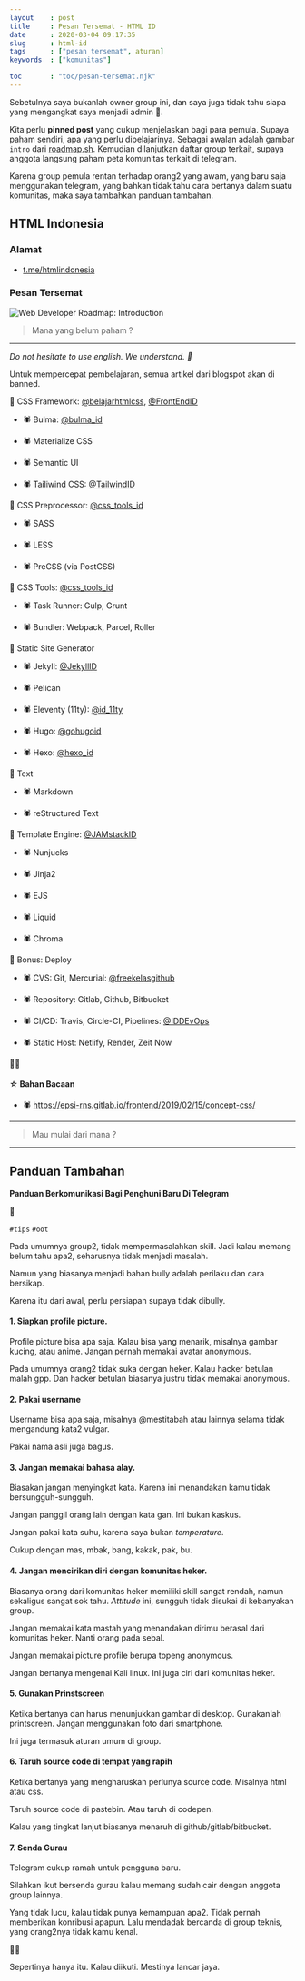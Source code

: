 ```yaml
---
layout    : post
title     : Pesan Tersemat - HTML ID
date      : 2020-03-04 09:17:35
slug      : html-id
tags      : ["pesan tersemat", aturan]
keywords  : ["komunitas"]

toc       : "toc/pesan-tersemat.njk"
---
```


Sebetulnya saya bukanlah owner group ini,
dan saya juga tidak tahu siapa yang mengangkat saya menjadi admin 🙂.

Kita perlu __pinned post__ yang cukup menjelaskan bagi para pemula.
Supaya paham sendiri, apa yang perlu dipelajarinya.
Sebagai awalan adalah gambar `intro` dari [roadmap.sh](https://roadmap.sh).
Kemudian dilanjutkan daftar group terkait,
supaya anggota langsung paham peta komunitas terkait di telegram.

Karena group pemula rentan terhadap orang2 yang awam,
yang baru saja menggunakan telegram,
yang bahkan tidak tahu cara bertanya dalam suatu komunitas,
maka saya tambahkan panduan tambahan.

<!-- more -->

## HTML Indonesia

### Alamat

* [t.me/htmlindonesia](https://t.me/htmlindonesia)

### Pesan Tersemat

![Web Developer Roadmap: Introduction][intro]

[intro]: https://github.com/kamranahmedse/developer-roadmap/raw/master/img/intro.png

> Mana yang belum paham ?

-- -- --

_Do not hesitate to use english. We understand. 🥳_ 

Untuk mempercepat pembelajaran, semua artikel dari blogspot akan di banned.

🐙 CSS Framework: [@belajarhtmlcss](https://t.me/belajarhtmlcss), [@FrontEndID](https://t.me/FrontEndID)

* 🕷 Bulma: [@bulma_id](https://t.me/bulma_id)

* 🕷 Materialize CSS

* 🕷 Semantic UI

* 🕷 Tailiwind CSS: [@TailwindID](https://t.me/TailwindID)


🐙 CSS Preprocessor: [@css_tools_id](https://t.me/css_tools_id)

* 🕷 SASS

* 🕷 LESS

* 🕷 PreCSS (via PostCSS)


🐙 CSS Tools: [@css_tools_id](https://t.me/css_tools_id)

* 🕷 Task Runner: Gulp, Grunt

* 🕷 Bundler: Webpack, Parcel, Roller

🐙 Static Site Generator

* 🕷 Jekyll: [@JekyllID](https://t.me/JekyllID)

* 🕷 Pelican

* 🕷 Eleventy (11ty): [@id_11ty](https://t.me/id_11ty)

* 🕷 Hugo: [@gohugoid](https://t.me/gohugoid)

* 🕷 Hexo: [@hexo_id](https://t.me/hexo_id)

🐙 Text

* 🕷 Markdown

* 🕷 reStructured Text

🐙 Template Engine: [@JAMstackID](https://t.me/JAMstackID)

* 🕷 Nunjucks

* 🕷 Jinja2

* 🕷 EJS

* 🕷 Liquid

* 🕷 Chroma

🐙 Bonus: Deploy

* 🕷 CVS: Git, Mercurial: [@freekelasgithub](https://t.me/freekelasgithub)

* 🕷 Repository: Gitlab, Github, Bitbucket

* 🕷 CI/CD: Travis, Circle-CI, Pipelines: [@IDDEvOps](https://t.me/IDDEvOps)

* 🕷 Static Host: Netlify, Render, Zeit Now

🙏🏽

#### ☆ Bahan Bacaan

* 🕷 <https://epsi-rns.gitlab.io/frontend/2019/02/15/concept-css/>

-- -- --

> Mau mulai dari mana ?

-- -- --

## Panduan Tambahan

**Panduan Berkomunikasi Bagi Penghuni Baru Di Telegram**

🙂

`#tips` `#oot`

Pada umumnya group2, tidak mempermasalahkan skill. Jadi kalau memang belum tahu apa2, seharusnya tidak menjadi masalah.

Namun yang biasanya menjadi bahan bully adalah perilaku dan cara bersikap.

Karena itu dari awal, perlu persiapan supaya tidak dibully.

#### 1. Siapkan profile picture.

Profile picture bisa apa saja.
Kalau bisa yang menarik, misalnya gambar kucing, atau anime.
Jangan pernah memakai avatar anonymous.

Pada umumnya orang2 tidak suka dengan heker.
Kalau hacker betulan malah gpp. Dan hacker betulan biasanya justru tidak memakai anonymous.

#### 2. Pakai username

Username bisa apa saja, misalnya @mestitabah atau lainnya selama tidak mengandung kata2 vulgar.

Pakai nama asli juga bagus.

#### 3. Jangan memakai bahasa alay. 

Biasakan jangan menyingkat kata. Karena ini menandakan kamu tidak bersungguh-sungguh.

Jangan panggil orang lain dengan kata gan. Ini bukan kaskus.

Jangan pakai kata suhu, karena saya bukan _temperature_.

Cukup dengan mas, mbak, bang, kakak, pak, bu.

#### 4. Jangan mencirikan diri dengan komunitas heker.

Biasanya orang dari komunitas heker memiliki skill sangat rendah,
namun sekaligus sangat sok tahu.
_Attitude_ ini, sungguh tidak disukai di kebanyakan group.

Jangan memakai kata mastah yang menandakan dirimu berasal dari komunitas heker.
Nanti orang pada sebal.

Jangan memakai picture profile berupa topeng anonymous.

Jangan bertanya mengenai Kali linux. Ini juga ciri dari komunitas heker.

#### 5. Gunakan Prinstscreen

Ketika bertanya dan harus menunjukkan gambar di desktop. Gunakanlah printscreen. Jangan menggunakan foto dari smartphone.

Ini juga termasuk aturan umum di group.

#### 6. Taruh source code di tempat yang rapih

Ketika bertanya yang mengharuskan perlunya source code. Misalnya html atau css.

Taruh source code di pastebin. Atau taruh di codepen.

Kalau yang tingkat lanjut biasanya menaruh di github/gitlab/bitbucket.

#### 7. Senda Gurau

Telegram cukup ramah untuk pengguna baru.

Silahkan ikut bersenda gurau kalau memang sudah cair dengan anggota group lainnya.

Yang tidak lucu, kalau tidak punya kemampuan apa2.
Tidak pernah memberikan konribusi apapun.
Lalu mendadak bercanda di group teknis, yang orang2nya tidak kamu kenal.

🙏🏽

Sepertinya hanya itu. Kalau diikuti. Mestinya lancar jaya.

[//]: <> ( -- -- -- links below -- -- -- )


